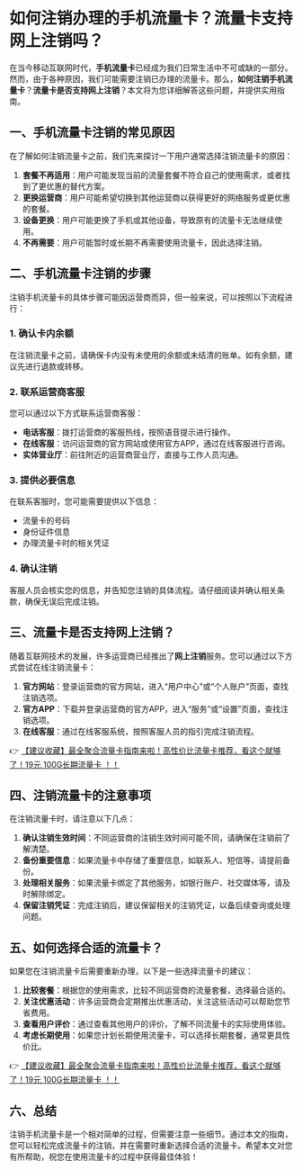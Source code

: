# 如何注销办理的手机流量卡？流量卡支持网上注销吗？

在当今移动互联网时代，**手机流量卡**已经成为我们日常生活中不可或缺的一部分。然而，由于各种原因，我们可能需要注销已办理的流量卡。那么，**如何注销手机流量卡**？**流量卡是否支持网上注销**？本文将为您详细解答这些问题，并提供实用指南。

## 一、手机流量卡注销的常见原因

在了解如何注销流量卡之前，我们先来探讨一下用户通常选择注销流量卡的原因：

1. **套餐不再适用**：用户可能发现当前的流量套餐不符合自己的使用需求，或者找到了更优惠的替代方案。
2. **更换运营商**：用户可能希望切换到其他运营商以获得更好的网络服务或更优惠的套餐。
3. **设备更换**：用户可能更换了手机或其他设备，导致原有的流量卡无法继续使用。
4. **不再需要**：用户可能暂时或长期不再需要使用流量卡，因此选择注销。

## 二、手机流量卡注销的步骤

注销手机流量卡的具体步骤可能因运营商而异，但一般来说，可以按照以下流程进行：

### 1. 确认卡内余额

在注销流量卡之前，请确保卡内没有未使用的余额或未结清的账单。如有余额，建议先进行退款或转移。

### 2. 联系运营商客服

您可以通过以下方式联系运营商客服：

- **电话客服**：拨打运营商的客服热线，按照语音提示进行操作。
- **在线客服**：访问运营商的官方网站或使用官方APP，通过在线客服进行咨询。
- **实体营业厅**：前往附近的运营商营业厅，直接与工作人员沟通。

### 3. 提供必要信息

在联系客服时，您可能需要提供以下信息：

- 流量卡的号码
- 身份证件信息
- 办理流量卡时的相关凭证

### 4. 确认注销

客服人员会核实您的信息，并告知您注销的具体流程。请仔细阅读并确认相关条款，确保无误后完成注销。

## 三、流量卡是否支持网上注销？

随着互联网技术的发展，许多运营商已经推出了**网上注销**服务。您可以通过以下方式尝试在线注销流量卡：

1. **官方网站**：登录运营商的官方网站，进入“用户中心”或“个人账户”页面，查找注销选项。
2. **官方APP**：下载并登录运营商的官方APP，进入“服务”或“设置”页面，查找注销选项。
3. **在线客服**：通过在线客服系统，按照客服人员的指引完成注销流程。

👉 [【建议收藏】最全聚合流量卡指南来啦！高性价比流量卡推荐，看这个就够了！19元 100G长期流量卡 ！！](https://bit.ly/Liuliangka)

## 四、注销流量卡的注意事项

在注销流量卡时，请注意以下几点：

1. **确认注销生效时间**：不同运营商的注销生效时间可能不同，请确保在注销前了解清楚。
2. **备份重要信息**：如果流量卡中存储了重要信息，如联系人、短信等，请提前备份。
3. **处理相关服务**：如果流量卡绑定了其他服务，如银行账户、社交媒体等，请及时解除绑定。
4. **保留注销凭证**：完成注销后，建议保留相关的注销凭证，以备后续查询或处理问题。

## 五、如何选择合适的流量卡？

如果您在注销流量卡后需要重新办理，以下是一些选择流量卡的建议：

1. **比较套餐**：根据您的使用需求，比较不同运营商的流量套餐，选择最合适的。
2. **关注优惠活动**：许多运营商会定期推出优惠活动，关注这些活动可以帮助您节省费用。
3. **查看用户评价**：通过查看其他用户的评价，了解不同流量卡的实际使用体验。
4. **考虑长期使用**：如果您计划长期使用流量卡，可以选择长期套餐，通常更具性价比。

👉 [【建议收藏】最全聚合流量卡指南来啦！高性价比流量卡推荐，看这个就够了！19元 100G长期流量卡 ！！](https://bit.ly/Liuliangka)

## 六、总结

注销手机流量卡是一个相对简单的过程，但需要注意一些细节。通过本文的指南，您可以轻松完成流量卡的注销，并在需要时重新选择合适的流量卡。希望本文对您有所帮助，祝您在使用流量卡的过程中获得最佳体验！